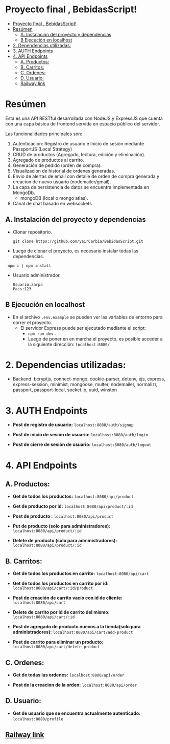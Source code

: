 # Proyecto final , BebidasScript!
- [Proyecto final , BebidasScript!](#proyecto-final--bebidasscript)
- [Resúmen](#resúmen)
  - [A. Instalación del proyecto y dependencias](#a-instalación-del-proyecto-y-dependencias)
  - [B Ejecución en localhost](#b-ejecución-en-localhost)
- [2. Dependencias utilizadas:](#2-dependencias-utilizadas)
- [3. AUTH Endpoints](#3-auth-endpoints)
- [4. API Endpoints](#4-api-endpoints)
  - [A. Productos:](#a-productos)
  - [B. Carritos:](#b-carritos)
  - [C. Ordenes:](#c-ordenes)
  - [D. Usuario:](#d-usuario)
  - [Railway link](#railway-link)
# Resúmen

Esta es una API RESTful desarrollada con NodeJS y ExpressJS que cuenta con una capa básica de frontend 
servida en espacio público del servidor.

Las funcionalidades principales son:

1. Autenticación: Registro de usuario e Inicio de sesión mediante PassportJS (Local Strategy)
2. CRUD de productos (Agregado, lectura, edición y eliminación).
3. Agregado de productos al carrito.
4. Generación de pedido (orden de compra).
5. Visualización de historial de ordenes generadas.
6. Envio de alertas de email con detalle de orden de
    compra generada y creacion de nuevo usuario (nodemailer/gmail).
7. La capa de persistencia de datos se encuentra implementada en MongoDb.
   - mongoDB (local o mongo atlas).
8. Canal de chat basado en websockets

## A. Instalación del proyecto y dependencias

- Clonar repositorio.

  ```
  git clone https://github.com/yairCarbia/BebidasScript.git
  ```


- Luego de clonar el proyecto, es necesario instalar todas las dependencias.

 ```
  npm i | npm install
  ```

- Usuario administrador.
  ```
  Usuario:zarpa
  Pass:123
  ```
## B Ejecución en localhost
  - En el archivo `.env.example` se pueden ver las variables de entorno para correr el proyecto. 
    - El servidor Express puede ser ejecutado mediante el script:
      - `npm run dev` .
      - Luego de poner en en marcha el proyecto, es posible acceder a la siguiente dirección:
    ```localhost:8080/```

# 2. Dependencias utilizadas:

  - Backend:
    bcryptjs,
    connect-mongo,
    cookie-parser,
    dotenv,
    ejs,
    express,
    express-session,
    minimist,
    mongoose,
    multer,
    nodemailer,
    normalizr,
    passport,
    passport-local,
    socket.io,
    uuid,
    winston
  

# 3. AUTH Endpoints
 
  - **Post de registro de usuario:**
    ```localhost:8080/auth/signup```
  
  - **Post de inicio de sesión de usuario:**
    ```localhost:8080/auth/login```
  
  - **Post de cierre de sesión de usuario:**
    ```localhost:8080/auth/logout```

# 4. API Endpoints

## A. Productos:
  - **Get de todos los productos:** 
    ```localhost:8080/api/product```

  - **Get de producto por id:**
    ```localhost:8080/api/product/:id```

   - **Post de producto :**
    ```localhost:8080/api/product```

  - **Put de producto (solo para administradores):**
    ```localhost:8080/api/product/:id```

  - **Delete de producto (solo para administradores):**
    ```localhost:8080/api/product/:id```





## B. Carritos:
  - **Get de todos los productos en carrito:**
      ```localhost:8080/api/cart```
  - **Get de todos los productos en carrito por id:**
      ```localhost:8080/api/cart/:id/product```

  - **Post de creación de carrito vacío con id de cliente:** 
    ```localhost:8080/api/cart```

  - **Delete de carrito por id de carrito del mismo:** 
    ```localhost:8080/api/cart/:id```

 - **Post de agregado de producto nuevos a la tienda(solo para administradores):** 
    ```localhost:8080/api/cart/add-product```

  - **Post de carrito para eliminar un producto:** 
    ```localhost:8080/api/cart/delete-product```

## C. Ordenes:
  - **Get de todas las ordenes:** 
    ```localhost:8080/api/order```

  - **Post de la creacion de la orden:** 
    ```localhost:8080/api/order```



## D. Usuario:
  - **Get de usuario que se encuentra actualmente autenticado:**
    ```localhost:8080/profile```


## [Railway link]([#proyecto-final--bebidasscript](https://bebidasscript-production.up.railway.app/))